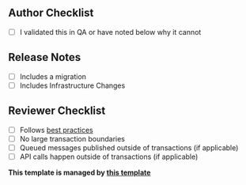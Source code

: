 ## Author Checklist

- [ ] I validated this in QA or have noted below why it cannot

## Release Notes

- [ ] Includes a migration
- [ ] Includes Infrastructure Changes

## Reviewer Checklist

- [ ] Follows [best practices](https://github.com/Widewail/engineering-docs/wiki/BestPractices)
- [ ] No large transaction boundaries
- [ ] Queued messages published outside of transactions (if applicable)
- [ ] API calls happen outside of transactions (if applicable)

**This template is managed by [this template](https://github.com/Widewail/.github/edit/master/pull_request_template.md)**
